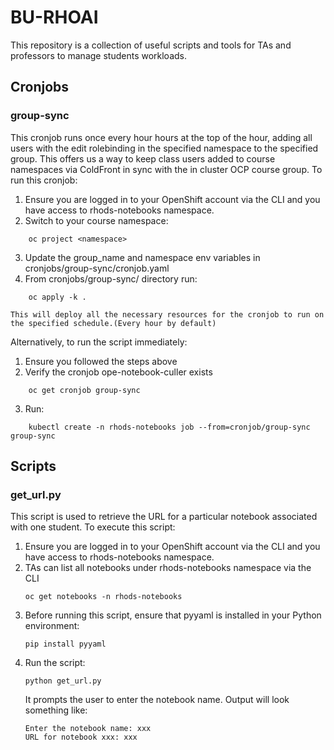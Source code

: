 # BU-RHOAI

This repository is a collection of useful scripts and tools for TAs and professors to manage students workloads.

## Cronjobs

### group-sync

This cronjob runs once every hour hours at the top of the hour, adding all users with the edit rolebinding in the specified namespace to the specified group. 
This offers us a way to keep class users added to course namespaces via ColdFront in sync with the in cluster OCP course group. To run this cronjob:

1. Ensure you are logged in to your OpenShift account via the CLI and you have access to rhods-notebooks namespace.
2. Switch to your course namespace:
```
	oc project <namespace>
```

3. Update the group_name and namespace env variables in cronjobs/group-sync/cronjob.yaml
4. From cronjobs/group-sync/ directory run:
```
	oc apply -k .
```

	This will deploy all the necessary resources for the cronjob to run on the specified schedule.(Every hour by default)

Alternatively, to run the script immediately: 

1. Ensure you followed the steps above
2. Verify the cronjob ope-notebook-culler exists
```
	oc get cronjob group-sync
```

3. Run:
```
	kubectl create -n rhods-notebooks job --from=cronjob/group-sync group-sync
```

## Scripts

### get_url.py

This script is used to retrieve the URL for a particular notebook associated with one student. To execute this script:

1. Ensure you are logged in to your OpenShift account via the CLI and you have access to rhods-notebooks namespace.
2. TAs can list all notebooks under rhods-notebooks namespace via the CLI
	```
	oc get notebooks -n rhods-notebooks
	```
3. Before running this script, ensure that pyyaml is installed in your Python environment:
	```
	pip install pyyaml
	```
4. Run the script:
	```
	python get_url.py
	```
	It prompts the user to enter the notebook name. Output will look something like:
	```
	Enter the notebook name: xxx
	URL for notebook xxx: xxx
	```